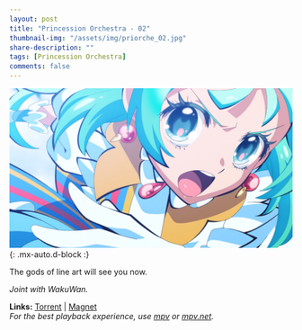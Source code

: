 ```yaml
---
layout: post
title: "Princession Orchestra - 02"
thumbnail-img: "/assets/img/priorche_02.jpg"
share-description: ""
tags: [Princession Orchestra]
comments: false
---
```


![Princession Orchestra - 02](/assets/img/priorche_02.jpg){: .mx-auto.d-block :}

The gods of line art will see you now.
<!-- excerpt-end -->

*Joint with WakuWan.*

**Links:** [Torrent](https://nyaa.si/view/1960449) | [Magnet](magnet:?xt=urn:btih:652ce0909869eb6aaf44f5dbaeb03a97fa6fa008&dn=%5BWakuTomete%5D%20Princess%20Session%20Orchestra%20-%2002%20%28WEB%201080p%20AVC%20E-AC3%29%20%5BBC70DC85%5D%20%7C%20Princession%20Orchestra&tr=http%3A%2F%2Fnyaa.tracker.wf%3A7777%2Fannounce&tr=udp%3A%2F%2Fopen.stealth.si%3A80%2Fannounce&tr=udp%3A%2F%2Ftracker.opentrackr.org%3A1337%2Fannounce&tr=udp%3A%2F%2Fexodus.desync.com%3A6969%2Fannounce&tr=udp%3A%2F%2Ftracker.torrent.eu.org%3A451%2Fannounce) <br>
*For the best playback experience, use [mpv](https://mpv.io/) or [mpv.net](https://github.com/mpvnet-player/mpv.net/releases).*
